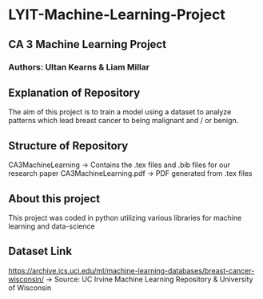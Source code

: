 # LYIT-Machine-Learning-Project

## CA 3 Machine Learning Project

### Authors: Ultan Kearns & Liam Millar

## Explanation of Repository

The aim of this project is to train a model using a dataset to analyze patterns which lead breast cancer to being malignant and / or benign.  

## Structure of Repository

CA3MachineLearning -> Contains the .tex files and .bib files for our research paper
CA3MachineLearning.pdf -> PDF generated from .tex files


## About this project

This project was coded in python utilizing various libraries for machine learning and data-science

##  Dataset Link 

https://archive.ics.uci.edu/ml/machine-learning-databases/breast-cancer-wisconsin/ -> Source: UC Irvine Machine Learning Repository & University of Wisconsin
